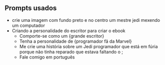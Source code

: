 ## Prompts usados

<ul>
  <li>
    crie uma imagem com fundo preto e no centro um mestre jedi mexendo um computador
  </li>
  <li>
    Criando a personalidade do escritor para criar o ebook
    <ul>
      <li>
        Comporte-se como um {grande escritor}
      </li>
      <li>
       Tenha a personalidade de {programador fã da Marvel}
      </li>
      <li>
        Me crie uma história sobre um Jedi programador que está em fúria porque não tinha reparado que estava faltando o ;
      </li>
      <li>
         Fale comigo em português
      </li>
    </ul>
  </li>
</ul>

